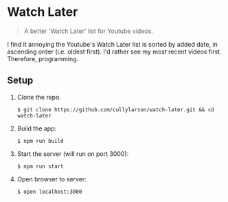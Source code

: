 # Watch Later

> A better 'Watch Later' list for Youtube videos.

I find it annoying the Youtube's Watch Later list is sorted by added date, in ascending order (i.e. oldest first).  I'd rather see my most recent videos first.  Therefore, programming.

## Setup

1. Clone the repo.

    ```
    $ git clone https://github.com/cullylarson/watch-later.git && cd watch-later
    ```

1. Build the app:

    ```
    $ npm run build
    ```

1. Start the server (will run on port 3000):

    ```
    $ npm run start
    ```

1. Open browser to server:

    ```
    $ open localhost:3000
    ```

